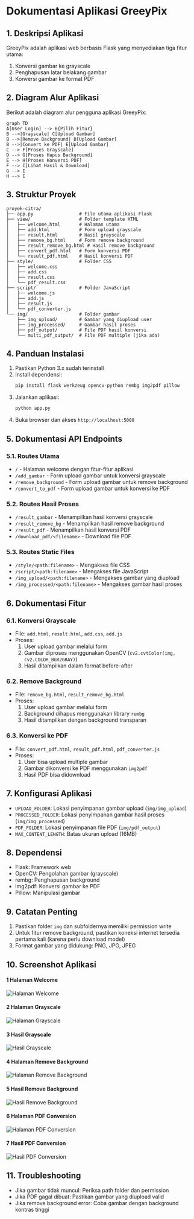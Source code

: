 # Dokumentasi Aplikasi GreeyPix

## 1. Deskripsi Aplikasi
GreeyPix adalah aplikasi web berbasis Flask yang menyediakan tiga fitur utama:
1. Konversi gambar ke grayscale
2. Penghapusan latar belakang gambar
3. Konversi gambar ke format PDF

## 2. Diagram Alur Aplikasi
Berikut adalah diagram alur pengguna aplikasi GreeyPix:

```mermaid
graph TD
A[User Login] --> B{Pilih Fitur}
B -->|Grayscale| C[Upload Gambar]
B -->|Remove Background| D[Upload Gambar]
B -->|Convert ke PDF| E[Upload Gambar]
C --> F[Proses Grayscale]
D --> G[Proses Hapus Background]
E --> H[Proses Konversi PDF]
F --> I[Lihat Hasil & Download]
G --> I
H --> I
```

## 3. Struktur Proyek
```
proyek-citra/
├── app.py                 # File utama aplikasi Flask
├── view/                  # Folder template HTML
│   ├── welcome.html       # Halaman utama
│   ├── add.html           # Form upload grayscale
│   ├── result.html        # Hasil grayscale
│   ├── remove_bg.html     # Form remove background
│   ├── result_remove_bg.html # Hasil remove background
│   ├── convert_pdf.html   # Form konversi PDF
│   └── result_pdf.html    # Hasil konversi PDF
├── style/                 # Folder CSS
│   ├── welcome.css
│   ├── add.css
│   ├── result.css
│   └── pdf_result.css
├── script/                # Folder JavaScript
│   ├── welcome.js
│   ├── add.js
│   ├── result.js
│   └── pdf_converter.js
└── img/                   # Folder gambar
    ├── img_upload/        # Gambar yang diupload user
    ├── img_processed/     # Gambar hasil proses
    ├── pdf_output/        # File PDF hasil konversi
    └── multi_pdf_output/  # File PDF multiple (jika ada)
```

## 4. Panduan Instalasi
1. Pastikan Python 3.x sudah terinstall
2. Install dependensi:
   ```bash
   pip install flask werkzeug opencv-python rembg img2pdf pillow
   ```
3. Jalankan aplikasi:
   ```bash
   python app.py
   ```
4. Buka browser dan akses `http://localhost:5000`

## 5. Dokumentasi API Endpoints

### 5.1. Routes Utama
- `/` - Halaman welcome dengan fitur-fitur aplikasi
- `/add_gambar` - Form upload gambar untuk konversi grayscale
- `/remove_background` - Form upload gambar untuk remove background
- `/convert_to_pdf` - Form upload gambar untuk konversi ke PDF

### 5.2. Routes Hasil Proses
- `/result_gambar` - Menampilkan hasil konversi grayscale
- `/result_remove_bg` - Menampilkan hasil remove background
- `/result_pdf` - Menampilkan hasil konversi PDF
- `/download_pdf/<filename>` - Download file PDF

### 5.3. Routes Static Files
- `/style/<path:filename>` - Mengakses file CSS
- `/script/<path:filename>` - Mengakses file JavaScript
- `/img_upload/<path:filename>` - Mengakses gambar yang diupload
- `/img_processed/<path:filename>` - Mengakses gambar hasil proses

## 6. Dokumentasi Fitur

### 6.1. Konversi Grayscale
- File: `add.html`, `result.html`, `add.css`, `add.js`
- Proses:
  1. User upload gambar melalui form
  2. Gambar diproses menggunakan OpenCV (`cv2.cvtColor(img, cv2.COLOR_BGR2GRAY)`)
  3. Hasil ditampilkan dalam format before-after

### 6.2. Remove Background
- File: `remove_bg.html`, `result_remove_bg.html`
- Proses:
  1. User upload gambar melalui form
  2. Background dihapus menggunakan library `rembg`
  3. Hasil ditampilkan dengan background transparan

### 6.3. Konversi ke PDF
- File: `convert_pdf.html`, `result_pdf.html`, `pdf_converter.js`
- Proses:
  1. User bisa upload multiple gambar
  2. Gambar dikonversi ke PDF menggunakan `img2pdf`
  3. Hasil PDF bisa didownload

## 7. Konfigurasi Aplikasi
- `UPLOAD_FOLDER`: Lokasi penyimpanan gambar upload (`img/img_upload`)
- `PROCESSED_FOLDER`: Lokasi penyimpanan gambar hasil proses (`img/img_processed`)
- `PDF_FOLDER`: Lokasi penyimpanan file PDF (`img/pdf_output`)
- `MAX_CONTENT_LENGTH`: Batas ukuran upload (16MB)

## 8. Dependensi
- Flask: Framework web
- OpenCV: Pengolahan gambar (grayscale)
- rembg: Penghapusan background
- img2pdf: Konversi gambar ke PDF
- Pillow: Manipulasi gambar

## 9. Catatan Penting
1. Pastikan folder `img` dan subfoldernya memiliki permission write
2. Untuk fitur remove background, pastikan koneksi internet tersedia pertama kali (karena perlu download model)
3. Format gambar yang didukung: PNG, JPG, JPEG

## 10. Screenshot Aplikasi
#### 1 Halaman Welcome
![Halaman Welcome](https://drive.google.com/uc?export=view&id=1Vxp5vUYVWmUQ9JSIfN3jySWFkuuZzOOE)

#### 2 Halaman Grayscale
![Halaman Grayscale](https://drive.google.com/uc?export=view&id=1jl5dxUX_bMyK8UZLnE4DGp-jiosFkFy-)

#### 3 Hasil Grayscale
![Hasil Grayscale](https://drive.google.com/uc?export=view&id=10Jh4Wm8qH-XpxoOuT1u4FUXlTg-eysge)

#### 4 Halaman Remove Background
![Halaman Remove Background](https://drive.google.com/uc?export=view&id=1hye3e7PQOo8I63Pg8eQTgvVXf3lv2NYL)

#### 5 Hasil Remove Background
![Hasil Remove Background](https://drive.google.com/uc?export=view&id=1lhnHzh3XhzP-k5gW0o15xB0vMlr-zupB)

#### 6 Halaman PDF Conversion
![Halaman PDF Conversion](https://drive.google.com/uc?export=view&id=1MxXcRwLRKO-DO5oZqAE5jW_LvkTX3INi)

#### 7 Hasil PDF Conversion
![Hasil PDF Conversion](https://drive.google.com/uc?export=view&id=1Ok4523dyJPXDuUYx-GUACJWUuk4Xtt_5)

## 11. Troubleshooting
- Jika gambar tidak muncul: Periksa path folder dan permission
- Jika PDF gagal dibuat: Pastikan gambar yang diupload valid
- Jika remove background error: Coba gambar dengan background kontras tinggi









 